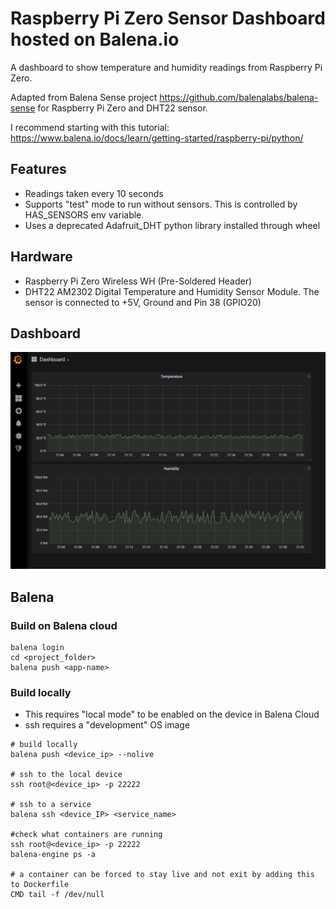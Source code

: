 # Raspberry Pi Zero Sensor Dashboard hosted on Balena.io
A dashboard to show temperature and humidity readings from Raspberry Pi Zero. 

Adapted from Balena Sense project https://github.com/balenalabs/balena-sense for
Raspberry Pi Zero and DHT22 sensor.

I recommend starting with this tutorial: https://www.balena.io/docs/learn/getting-started/raspberry-pi/python/

## Features
* Readings taken every 10 seconds
* Supports "test" mode to run without sensors. This is controlled by HAS_SENSORS env variable.
* Uses a deprecated Adafruit_DHT python library installed through wheel

## Hardware
* Raspberry Pi Zero Wireless WH (Pre-Soldered Header)
* DHT22 AM2302 Digital Temperature and Humidity Sensor Module. The sensor is 
connected to +5V, Ground and Pin 38 (GPIO20)

## Dashboard
<img src=images/dashboard.png width=700>

## Balena

### Build on Balena cloud
```
balena login
cd <project_folder>
balena push <app-name>
```

### Build locally
* This requires "local mode" to be enabled on the device in Balena Cloud
* ssh requires a "development" OS image
```
# build locally
balena push <device_ip> --nolive

# ssh to the local device
ssh root@<device_ip> -p 22222

# ssh to a service
balena ssh <device_IP> <service_name>

#check what containers are running
ssh root@<device_ip> -p 22222
balena-engine ps -a

# a container can be forced to stay live and not exit by adding this to Dockerfile
CMD tail -f /dev/null
```